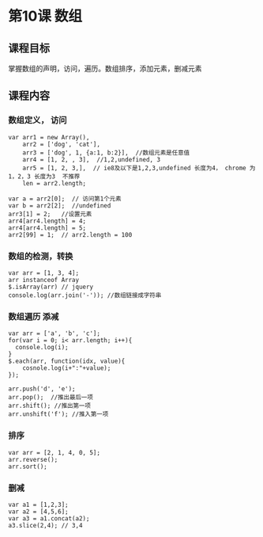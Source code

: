 # 第10课 数组
## 课程目标
掌握数组的声明，访问，遍历。数组排序，添加元素，删减元素

## 课程内容
### 数组定义， 访问
    var arr1 = new Array(),
        arr2 = ['dog', 'cat'],
        arr3 = ['dog', 1, {a:1, b:2}],  //数组元素是任意值
        arr4 = [1, 2, , 3],  //1,2,undefined, 3
        arr5 = [1, 2, 3,],  // ie8及以下是1,2,3,undefined 长度为4， chrome 为1，2，3 长度为3  不推荐
        len = arr2.length;
        
    var a = arr2[0];  // 访问第1个元素
    var b = arr2[2];  //undefined
    arr3[1] = 2;   //设置元素
    arr4[arr4.length] = 4;
    arr4[arr4.length] = 5;
    arr2[99] = 1;  // arr2.length = 100

### 数组的检测，转换
    var arr = [1, 3, 4];
    arr instanceof Array
    $.isArray(arr) // jquery
    console.log(arr.join('-')); //数组链接成字符串

### 数组遍历 添减
    var arr = ['a', 'b', 'c'];
    for(var i = 0; i< arr.length; i++){
      console.log(i);
    }
    $.each(arr, function(idx, value){
        cosnole.log(i+":"+value);
    });
  
    arr.push('d', 'e');
    arr.pop();  //推出最后一项
    arr.shift(); //推出第一项
    arr.unshift('f'); //推入第一项

### 排序
    var arr = [2, 1, 4, 0, 5];
    arr.reverse();
    arr.sort();

### 删减
    var a1 = [1,2,3];
    var a2 = [4,5,6];
    var a3 = a1.concat(a2);
    a3.slice(2,4); // 3,4

